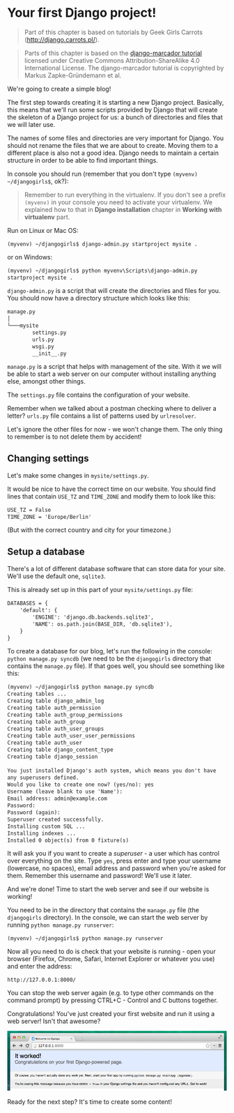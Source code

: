# Your first Django project!

> Part of this chapter is based on tutorials by Geek Girls Carrots (http://django.carrots.pl/).

> Parts of this chapter is based on the [django-marcador
tutorial](http://django-marcador.keimlink.de/) licensed under Creative Commons
Attribution-ShareAlike 4.0 International License. The django-marcador tutorial
is copyrighted by Markus Zapke-Gründemann et al.

We're going to create a simple blog!

The first step towards creating it is starting a new Django project. Basically, this means that we'll run some scripts provided by Django that will create the skeleton of a Django project for us: a bunch of directories and files that we will later use.

The names of some files and directories are very important for Django. You should not rename the files that we are about to create. Moving them to a different place is also not a good idea. Django needs to maintain a certain structure in order to be able to find important things.

In console you should run (remember that you don't type `(myvenv) ~/djangogirls$`, ok?):

> Remember to run everything in the virtualenv. If you don't see a prefix `(myvenv)` in your console you need to activate your virtualenv. We explained how to that in __Django installation__ chapter in __Working with virtualenv__ part.

Run on Linux or Mac OS:

    (myvenv) ~/djangogirls$ django-admin.py startproject mysite .

or on Windows:

    (myvenv) ~/djangogirls$ python myvenv\Scripts\django-admin.py startproject mysite .

`django-admin.py` is a script that will create the directories and files for you. You should now have a directory structure which looks like this:

    manage.py
    │
    └───mysite
            settings.py
            urls.py
            wsgi.py
            __init__.py


`manage.py` is a script that helps with management of the site. With it we will be able to start a web server on our computer without installing anything else, amongst other things.

The `settings.py` file contains the configuration of your website.

Remember when we talked about a postman checking where to deliver a letter? `urls.py` file contains a list of patterns used by `urlresolver`.

Let's ignore the other files for now - we won't change them. The only thing to remember is to not delete them by accident!

## Changing settings

Let's make some changes in `mysite/settings.py`.

It would be nice to have the correct time on our website. You should find lines that contain `USE_TZ` and `TIME_ZONE` and modify them to look like this:

    USE_TZ = False
    TIME_ZONE = 'Europe/Berlin'

(But with the correct country and city for your timezone.)

## Setup a database

There's a lot of different database software that can store data for your site. We'll use the default one, `sqlite3`.

This is already set up in this part of your `mysite/settings.py` file:

    DATABASES = {
        'default': {
            'ENGINE': 'django.db.backends.sqlite3',
            'NAME': os.path.join(BASE_DIR, 'db.sqlite3'),
        }
    }

To create a database for our blog, let's run the following in the console: `python manage.py syncdb` (we need to be the `djangogirls` directory that contains the `manage.py` file). If that goes well, you should see something like this:

    (myvenv) ~/djangogirls$ python manage.py syncdb
    Creating tables ...
    Creating table django_admin_log
    Creating table auth_permission
    Creating table auth_group_permissions
    Creating table auth_group
    Creating table auth_user_groups
    Creating table auth_user_user_permissions
    Creating table auth_user
    Creating table django_content_type
    Creating table django_session

    You just installed Django's auth system, which means you don't have any superusers defined.
    Would you like to create one now? (yes/no): yes
    Username (leave blank to use 'Name'):
    Email address: admin@example.com
    Password:
    Password (again):
    Superuser created successfully.
    Installing custom SQL ...
    Installing indexes ...
    Installed 0 object(s) from 0 fixture(s)

It will ask you if you want to create a *superuser* - a user which has control over everything on the site. Type `yes`, press enter and type your username (lowercase, no spaces), email address and password when you're asked for them. Remember this username and password! We'll use it later.

And we're done! Time to start the web server and see if our website is working!

You need to be in the directory that contains the `manage.py` file (the `djangogirls` directory). In the console, we can start the web server by running `python manage.py runserver`:

    (myvenv) ~/djangogirls$ python manage.py runserver

Now all you need to do is check that your website is running - open your browser (Firefox, Chrome, Safari, Internet Explorer or whatever you use) and enter the address:

    http://127.0.0.1:8000/

You can stop the web server again (e.g. to type other commands on the command prompt) by pressing CTRL+C - Control and C buttons together.

Congratulations! You've just created your first website and run it using a web server! Isn't that awesome?

![It worked!](images/it_worked2.png)

Ready for the next step? It's time to create some content!
